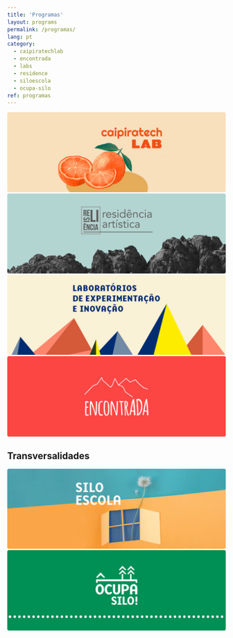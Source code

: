 ```yaml
---
title: 'Programas'
layout: programs
permalink: /programas/
lang: pt
category: 
  - caipiratechlab
  - encontrada
  - labs
  - residence
  - siloescola
  - ocupa-silo
ref: programas
---
```


[![](/media/images/programs/banner/banners_caipiratech.svg)](../caipiratechlab)
[![](/media/images/programs/banner/banners_residencia.svg)](../residencia)
[![](/media/images/programs/banner/banners_laboratorios.svg)](../labs)
[![](/media/images/programs/banner/banners_encontrada.svg)](../encontrada)

## Transversalidades

[![](/media/images/programs/banner/banners_siloescola.svg)](../siloescola)
[![](/media/images/programs/banner/banners_ocupasilo.svg)](../ocupasilo)



